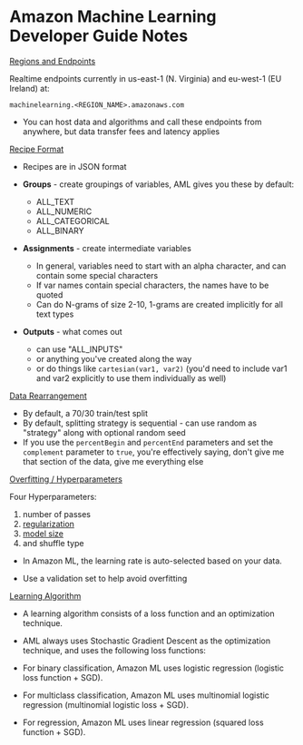 
# Amazon Machine Learning Developer Guide Notes

[Regions and Endpoints](http://docs.aws.amazon.com/machine-learning/latest/dg/regions-and-endpoints.html)

Realtime endpoints currently in us-east-1 (N. Virginia) and eu-west-1 (EU Ireland) at:

`machinelearning.<REGION_NAME>.amazonaws.com`

* You can host data and algorithms and call these endpoints from anywhere, but data transfer fees and latency applies

[Recipe Format](http://docs.aws.amazon.com/machine-learning/latest/dg/recipe-format-reference.html)

* Recipes are in JSON format

* **Groups** - create groupings of variables, AML gives you these by default:

    * ALL_TEXT
    * ALL_NUMERIC
    * ALL_CATEGORICAL
    * ALL_BINARY
    
* **Assignments** - create intermediate variables
    * In general, variables need to start with an alpha character, and can contain some special characters
    * If var names contain special characters, the names have to be quoted
    * Can do N-grams of size 2-10, 1-grams are created implicitly for all text types
    
* **Outputs** - what comes out 
    * can use "ALL_INPUTS" 
    * or anything you've created along the way
    * or do things like `cartesian(var1, var2)` (you'd need to include var1 and var2 explicitly to use them individually as well)
    
[Data Rearrangement](http://docs.aws.amazon.com/machine-learning/latest/dg/data-rearrangement.html)

* By default, a 70/30 train/test split
* By default, splitting strategy is sequential - can use random as "strategy" along with optional random seed
* If you use the `percentBegin` and `percentEnd` parameters and set the `complement` parameter to `true`, you're effectively saying, don't give me that section of the data, give me everything else

[Overfitting / Hyperparameters](http://docs.aws.amazon.com/machine-learning/latest/dg/evaluating_models.html)

Four Hyperparameters:

1. number of passes
1. [regularization](http://docs.aws.amazon.com/machine-learning/latest/dg/training-parameters1.html#regularization)
1. [model size](http://docs.aws.amazon.com/machine-learning/latest/dg/training-parameters.html#training-parameters-types-and-default-values)
1. and shuffle type

* In Amazon ML, the learning rate is auto-selected based on your data.

* Use a validation set to help avoid overfitting

[Learning Algorithm](http://docs.aws.amazon.com/machine-learning/latest/dg/learning-algorithm.html)

* A learning algorithm consists of a loss function and an optimization technique.
* AML always uses Stochastic Gradient Descent as the optimization technique, and uses the following loss functions:

* For binary classification, Amazon ML uses logistic regression (logistic loss function + SGD).
* For multiclass classification, Amazon ML uses multinomial logistic regression (multinomial logistic loss + SGD).
* For regression, Amazon ML uses linear regression (squared loss function + SGD).

